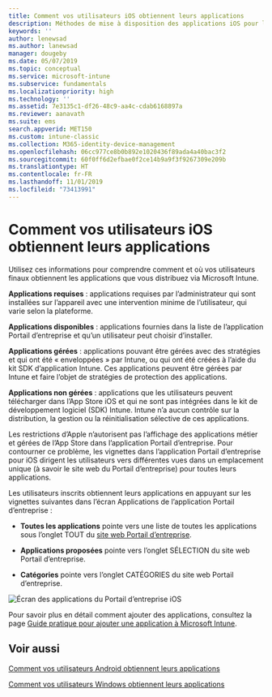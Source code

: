 ```yaml
---
title: Comment vos utilisateurs iOS obtiennent leurs applications
description: Méthodes de mise à disposition des applications iOS pour les utilisateurs finaux
keywords: ''
author: lenewsad
ms.author: lanewsad
manager: dougeby
ms.date: 05/07/2019
ms.topic: conceptual
ms.service: microsoft-intune
ms.subservice: fundamentals
ms.localizationpriority: high
ms.technology: ''
ms.assetid: 7e3135c1-df26-48c9-aa4c-cdab6168897a
ms.reviewer: aanavath
ms.suite: ems
search.appverid: MET150
ms.custom: intune-classic
ms.collection: M365-identity-device-management
ms.openlocfilehash: 06cc977ce8b0b892e1020436f89ada4a40bac3f2
ms.sourcegitcommit: 60f0ff6d2efbae0f2ce14b9a9f3f9267309e209b
ms.translationtype: HT
ms.contentlocale: fr-FR
ms.lasthandoff: 11/01/2019
ms.locfileid: "73413991"
---
```

# <a name="how-your-ios-users-get-their-apps"></a>Comment vos utilisateurs iOS obtiennent leurs applications

Utilisez ces informations pour comprendre comment et où vos utilisateurs finaux obtiennent les applications que vous distribuez via Microsoft Intune.

**Applications requises** : applications requises par l’administrateur qui sont installées sur l’appareil avec une intervention minime de l’utilisateur, qui varie selon la plateforme.

**Applications disponibles** : applications fournies dans la liste de l’application Portail d’entreprise et qu’un utilisateur peut choisir d’installer.

**Applications gérées** : applications pouvant être gérées avec des stratégies et qui ont été « enveloppées » par Intune, ou qui ont été créées à l’aide du kit SDK d’application Intune. Ces applications peuvent être gérées par Intune et faire l’objet de stratégies de protection des applications.

**Applications non gérées** : applications que les utilisateurs peuvent télécharger dans l’App Store iOS et qui ne sont pas intégrées dans le kit de développement logiciel (SDK) Intune. Intune n’a aucun contrôle sur la distribution, la gestion ou la réinitialisation sélective de ces applications.  

Les restrictions d’Apple n’autorisent pas l’affichage des applications métier et gérées de l’App Store dans l’application Portail d’entreprise. Pour contourner ce problème, les vignettes dans l’application Portail d’entreprise pour iOS dirigent les utilisateurs vers différentes vues dans un emplacement unique (à savoir le site web du Portail d’entreprise) pour toutes leurs applications.

Les utilisateurs inscrits obtiennent leurs applications en appuyant sur les vignettes suivantes dans l’écran Applications de l’application Portail d’entreprise :

- **Toutes les applications** pointe vers une liste de toutes les applications sous l’onglet TOUT du [site web Portail d’entreprise](https://portal.manage.microsoft.com).

- **Applications proposées** pointe vers l’onglet SÉLECTION du site web Portail d’entreprise.

- **Catégories** pointe vers l’onglet CATÉGORIES du site web Portail d’entreprise.

![Écran des applications du Portail d’entreprise iOS](./media/end-user-apps-ios/ios-cp-app-main-apps-screen.png)

Pour savoir plus en détail comment ajouter des applications, consultez la page [Guide pratique pour ajouter une application à Microsoft Intune](../apps/apps-add.md).

## <a name="see-also"></a>Voir aussi

[Comment vos utilisateurs Android obtiennent leurs applications](end-user-apps-android.md)

[Comment vos utilisateurs Windows obtiennent leurs applications](end-user-apps-windows.md)
